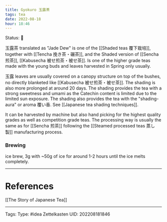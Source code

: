 ```yaml
---
title: Gyokuro 玉露茶
tags: tea
date: 2022-08-18
hour: 18:46
---
```

Status: 🌱

玉露茶 translated as "Jade Dew" is one of the [[Shaded teas 覆下栽培]], together with [[Tencha 挽き茶・碾茶]], and the Shaded version of [[Sencha 煎茶]], [[Kabusecha 被せ煎茶・被せ茶]]. Is one of the higher grade teas made with the young buds and leaves harvested in Spring only usually.

玉露 leaves are usually covered on a canopy structure on top of the bushes, no directly blanketed like [[Kabusecha 被せ煎茶・被せ茶]]. The shading is also more prolonged at around 20 days. The shading provides the tea with a strong sweetness and umami as the Catechin content is limited due to the limited sun exposure. The shading also provides the tea with the "shading-aura" or aroma 覆い香. See [[Japanese tea shading techniques]].

It can be harvested by machine but also hand picking for the highest quality grades as well as competition grade teas. The processing way is usually the same as for [[Sencha 煎茶]] following the [[Steamed processed teas 蒸し製]] manufacturing process.



### Brewing
ice brew, 3g with ~50g of ice for around 1-2 hours until the ice melts completely.


---
# References
[[The Story of Japanese Tea]]

---
Tags:
Type: #idea
Zettelkasten UID: 202208181846
